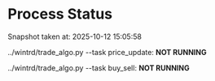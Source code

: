 # Process Status

Snapshot taken at: 2025-10-12 15:05:58

../wintrd/trade_algo.py --task price_update: **NOT RUNNING**

../wintrd/trade_algo.py --task buy_sell: **NOT RUNNING**

